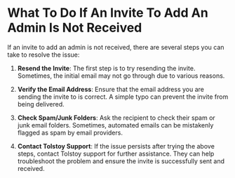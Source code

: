 # What To Do If An Invite To Add An Admin Is Not Received

If an invite to add an admin is not received, there are several steps you can take to resolve the issue:

1. **Resend the Invite**: The first step is to try resending the invite. Sometimes, the initial email may not go through due to various reasons.

2. **Verify the Email Address**: Ensure that the email address you are sending the invite to is correct. A simple typo can prevent the invite from being delivered.

3. **Check Spam/Junk Folders**: Ask the recipient to check their spam or junk email folders. Sometimes, automated emails can be mistakenly flagged as spam by email providers.

4. **Contact Tolstoy Support**: If the issue persists after trying the above steps, contact Tolstoy support for further assistance. They can help troubleshoot the problem and ensure the invite is successfully sent and received.
